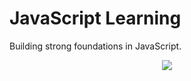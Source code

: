 # JavaScript Learning

Building strong foundations in JavaScript.

<p align="center">
<img src="https://www.adictosaltrabajo.com/wp-content/uploads/2018/05/el_remozado_javascript.imagen.jpg">
</p>
